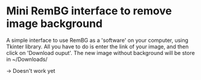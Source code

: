 # Mini RemBG interface to remove image background

A simple interface to use RemBG as a 'software' on your computer, using Tkinter library.
All you have to do is enter the link of your image, and then click on 'Download ouput'.
The new image without background will be store in ~/Downloads/

-> Doesn't work yet
